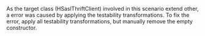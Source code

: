 As the target class (HSaslThriftClient) involved in this scenario extend other, a error was caused by applying the testability transformations. To fix the error, apply all testability transformations, but manually remove the empty constructor.
